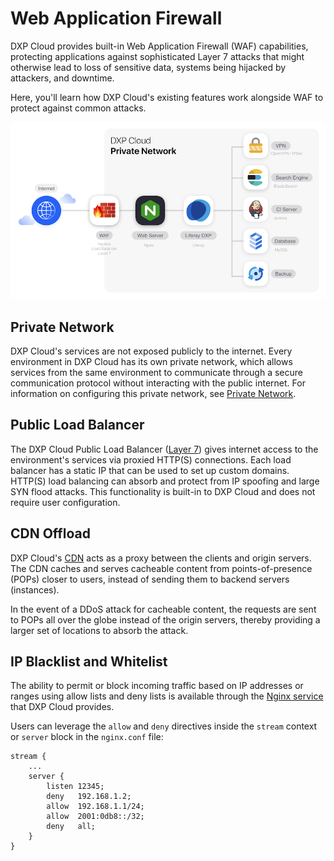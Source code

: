 # Web Application Firewall

DXP Cloud provides built-in Web Application Firewall (WAF) capabilities, 
protecting applications against sophisticated Layer 7 attacks that might 
otherwise lead to loss of sensitive data, systems being hijacked by attackers, 
and downtime. 

Here, you'll learn how DXP Cloud's existing features work alongside WAF to 
protect against common attacks. 

![Figure 1: The Web Application Firewall protects DXP Cloud's private network.](../../../images/web-app-firewall.png)

## Private Network

DXP Cloud's services are not exposed publicly to the internet. Every environment 
in DXP Cloud has its own private network, which allows services from the same 
environment to communicate through a secure communication protocol without 
interacting with the public internet. For information on configuring this 
private network, see 
[Private Network](/docs/-/knowledge_base/dxp-cloud/private-network). 

## Public Load Balancer

The DXP Cloud Public Load Balancer 
([Layer 7](https://www.nginx.com/resources/glossary/layer-7-load-balancing/)) 
gives internet access to the environment's services via proxied HTTP(S) 
connections. Each load balancer has a static IP that can be used to set up 
custom domains. HTTP(S) load balancing can absorb and protect from IP spoofing 
and large SYN flood attacks. This functionality is built-in to DXP Cloud and 
does not require user configuration. 

## CDN Offload

DXP Cloud's 
[CDN](/docs/-/knowledge_base/dxp-cloud/load-balancer#cdn) 
acts as a proxy between the clients and origin servers. The CDN caches and 
serves cacheable content from points-of-presence (POPs) closer to users, instead 
of sending them to backend servers (instances). 

In the event of a DDoS attack for cacheable content, the requests are sent to 
POPs all over the globe instead of the origin servers, thereby providing a 
larger set of locations to absorb the attack. 

## IP Blacklist and Whitelist

The ability to permit or block incoming traffic based on IP addresses or ranges 
using allow lists and deny lists is available through the 
[Nginx service](/docs/-/knowledge_base/dxp-cloud/web-server-service-nginx) 
that DXP Cloud provides. 

Users can leverage the `allow` and `deny` directives inside the `stream` context 
or `server` block in the `nginx.conf` file: 

```properties
stream {
    ...
    server {
        listen 12345;
        deny   192.168.1.2;
        allow  192.168.1.1/24;
        allow  2001:0db8::/32;
        deny   all;
    }
}
```
